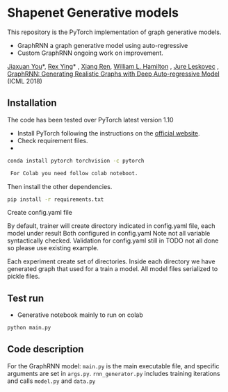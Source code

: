 # Shapenet Generative models


This repository is the PyTorch implementation of graph generative models. 
- GraphRNN a graph generative model using auto-regressive
- Custom GraphRNN ongoing work on improvement.

[Jiaxuan You](https://cs.stanford.edu/~jiaxuan/)\*, [Rex Ying](https://cs.stanford.edu/people/rexy/)\*
, [Xiang Ren](http://www-bcf.usc.edu/~xiangren/), [William L. Hamilton](https://stanford.edu/~wleif/)
, [Jure Leskovec](https://cs.stanford.edu/people/jure/index.html)
, [GraphRNN: Generating Realistic Graphs with Deep Auto-regressive Model](https://arxiv.org/abs/1802.08773) (ICML 2018)

## Installation

The code has been tested over PyTorch latest version 1.10
 - Install PyTorch following the instructions on the [official website](https://pytorch.org/).
 - Check requirement files.
 - 
```bash
conda install pytorch torchvision -c pytorch
```

```bash
 For Colab you need follow colab noteboot.
```
Then install the other dependencies.

```bash
pip install -r requirements.txt
```

Create config.yaml file

By default, trainer will create directory indicated in config.yaml file, each model under result
Both configured in config.yaml Note not all variable syntactically checked. 
Validation for config.yaml still in TODO not all done so please use existing example.

Each experiment create set of directories.  Inside each directory we have generated graph 
that used for a train a model.  All model files serialized to pickle files.

## Test run

- Generative notebook mainly to run on colab


```bash
python main.py
```

## Code description

For the GraphRNN model:
`main.py` is the main executable file, and specific arguments are set in `args.py`.
`rnn_generator.py` includes training iterations and calls `model.py` and `data.py`
